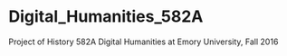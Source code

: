 # Digital_Humanities_582A
Project of History 582A Digital Humanities at Emory University, Fall 2016

